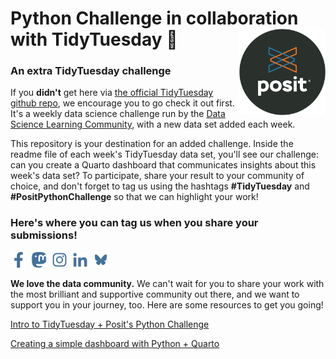 # Python Challenge in collaboration with TidyTuesday 🎉 <a href="https://posit.co"><img src="images/posit_round_logo.png" align="right" height="138" alt="Posit" /></a>

### An extra TidyTuesday challenge  

If you **didn't** get here via [the official TidyTuesday github repo](https://github.com/rfordatascience/tidytuesday), we encourage you to go check it out first. It's a weekly data science challenge run by the [Data Science Learning Community](https://dslc.io/), with a new data set added each week. 

This repository is your destination for an added challenge. Inside the readme file of each week's TidyTuesday data set, you'll see our challenge: can you create a Quarto dashboard that communicates insights about this week's data set? To participate, share your result to your community of choice, and don't forget to tag us using the hashtags **#TidyTuesday** and **#PositPythonChallenge** so that we can highlight your work!

### Here's where you can tag us when you share your submissions!
<a href="https://pos.it/facebook"><img src="images/facebook-logo_lightblue.svg" height="25" alt="Posit Facebook" /></a>&nbsp;
<a href="https://fosstodon.org/@posit"><img src="images/fosstadon-logo_lightblue.svg" height="25" alt="Posit Mastodon" /></a>&nbsp;
<a href="https://pos.it/instagram"><img src="images/instagram-logo_lightblue.svg" height="25" alt="Posit Instagram" /></a>&nbsp;
<a href="https://pos.it/linkedin"><img src="images/linkedin-logo_lightblue.svg" height="25" alt="Posit LinkedIn" /></a>&nbsp;
<a href="https://bsky.app/profile/posit.co"><img src="images/bluesky-lightblue.svg" height="25" alt="Posit Bluesky" /></a>


**We love the data community.** We can't wait for you to share your work with the most brilliant and supportive community out there, and we want to support you in your journey, too. Here are some resources to get you going!  

[Intro to TidyTuesday + Posit's Python Challenge](https://youtu.be/gCSkxt4omKo?feature=shared)  

[Creating a simple dashboard with Python + Quarto](https://youtu.be/uLGe9zuuNl0?feature=shared)  


<!--a href="https://www.youtube.com/watch?v=gCSkxt4omKo"><img src="https://img.youtube.com/vi/gCSkxt4omKo/maxresdefault.jpg" align="left" height="200" alt="ALT TEXT GOES HERE" /></a-->
<!--a href="https://www.youtube.com/watch?v=gCSkxt4omKo"><img src="images/isabel_thumb.png" align="left" height="200" alt="Thumbnail image of a Posit video introducing TidyTuesday and the Python Challenge" /></a-->
<!--a href="https://www.youtube.com/watch?v=uLGe9zuuNl0"><img src="https://img.youtube.com/vi/uLGe9zuuNl0/maxresdefault.jpg" align="left" height="200" alt="Thumbnail image of a Posit video showing how to create a dashboard using Python and Quarto" /></a--> 
